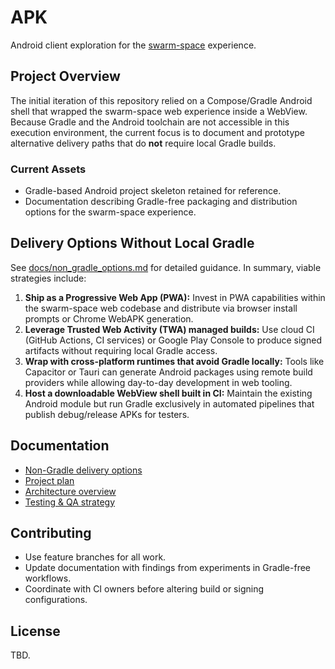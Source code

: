 # APK

Android client exploration for the [swarm-space](https://github.com/bobdub/swarm-space.git) experience.

## Project Overview
The initial iteration of this repository relied on a Compose/Gradle Android shell that wrapped the swarm-space web experience inside a WebView. Because Gradle and the Android toolchain are not accessible in this execution environment, the current focus is to document and prototype alternative delivery paths that do **not** require local Gradle builds.

### Current Assets
- Gradle-based Android project skeleton retained for reference.
- Documentation describing Gradle-free packaging and distribution options for the swarm-space experience.

## Delivery Options Without Local Gradle
See [docs/non_gradle_options.md](docs/non_gradle_options.md) for detailed guidance. In summary, viable strategies include:

1. **Ship as a Progressive Web App (PWA):** Invest in PWA capabilities within the swarm-space web codebase and distribute via browser install prompts or Chrome WebAPK generation.
2. **Leverage Trusted Web Activity (TWA) managed builds:** Use cloud CI (GitHub Actions, CI services) or Google Play Console to produce signed artifacts without requiring local Gradle access.
3. **Wrap with cross-platform runtimes that avoid Gradle locally:** Tools like Capacitor or Tauri can generate Android packages using remote build providers while allowing day-to-day development in web tooling.
4. **Host a downloadable WebView shell built in CI:** Maintain the existing Android module but run Gradle exclusively in automated pipelines that publish debug/release APKs for testers.

## Documentation
- [Non-Gradle delivery options](docs/non_gradle_options.md)
- [Project plan](docs/project_plan.md)
- [Architecture overview](docs/architecture.md)
- [Testing & QA strategy](docs/testing.md)

## Contributing
- Use feature branches for all work.
- Update documentation with findings from experiments in Gradle-free workflows.
- Coordinate with CI owners before altering build or signing configurations.

## License
TBD.
